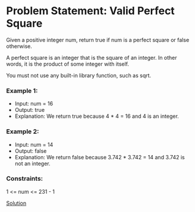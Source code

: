 # Problem Statement:  Valid Perfect Square


Given a positive integer num, return true if num is a perfect square or false otherwise.

A perfect square is an integer that is the square of an integer. In other words, it is the product of some integer with itself.

You must not use any built-in library function, such as sqrt.

 

### Example 1:

- Input: num = 16
- Output: true
- Explanation: We return true because 4 * 4 = 16 and 4 is an integer.
### Example 2:

- Input: num = 14
- Output: false
- Explanation: We return false because 3.742 * 3.742 = 14 and 3.742 is not an integer.
 

### Constraints:

1 <= num <= 231 - 1

[Solution](https://github.com/Glorycs29/Binary_Search/new/main/Valid%20perfect%20square)

